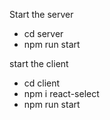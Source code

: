 Start the server
* cd server
* npm run start

start the client
* cd client
* npm i react-select
* npm run start

